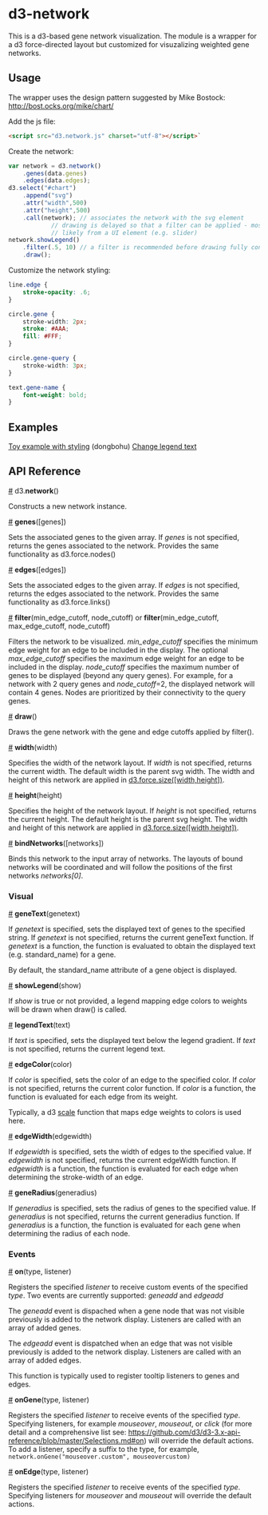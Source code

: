 # d3-network

This is a d3-based gene network visualization. The module is a wrapper for a d3 force-directed layout but customized for visuzalizing weighted gene networks.

## Usage

The wrapper uses the design pattern suggested by Mike Bostock: http://bost.ocks.org/mike/chart/

Add the js file:


```html
<script src="d3.network.js" charset="utf-8"></script>`
```

Create the network:

```js
var network = d3.network()
	.genes(data.genes)
	.edges(data.edges);
d3.select("#chart")
	.append("svg")
	.attr("width",500)
	.attr("height",500)
	.call(network); // associates the network with the svg element
			// drawing is delayed so that a filter can be applied - most
			// likely from a UI element (e.g. slider)
network.showLegend()
	.filter(.5, 10)	// a filter is recommended before drawing fully connected networks
	.draw();
```

Customize the network styling:

```css
line.edge {
    stroke-opacity: .6;
}

circle.gene {
    stroke-width: 2px;
    stroke: #AAA;
    fill: #FFF;
}

circle.gene-query {
    stroke-width: 3px;
}

text.gene-name {
    font-weight: bold;
}
```
## Examples

[Toy example with styling](https://bl.ocks.org/aaronkw/5ab0840151369a7217f6f8400f5ca91b) (dongbohu)
[Change legend text](https://bl.ocks.org/aaronkw/d93b1fc0cf8435c8851ad426fec4ec0b)

## API Reference

<a name="network" href="#network">#</a> d3.<b>network</b>()

Constructs a new network instance.

<a name="genes" href="#genes">#</a> <b>genes</b>([genes])

Sets the associated genes to the given array. If <em>genes</em> is not specified, returns the genes associated to the network. Provides the same functionality as d3.force.nodes()

<a name="edges" href="#edges">#</a> <b>edges</b>([edges])

Sets the associated edges to the given array. If <em>edges</em> is not specified, returns the edges associated to the network. Provides the same functionality as d3.force.links()

<a name="filter" href="#filter">#</a> <b>filter</b>(min_edge_cutoff, node_cutoff) 
or <b>filter</b>(min_edge_cutoff, max_edge_cutoff, node_cutoff) 

Filters the network to be visualized. <em>min_edge_cutoff</em> specifies the minimum edge weight for an edge to be included in the display. The optional <em>max_edge_cutoff</em> specifies the maximum edge weight for an edge to be included in the display. <em>node_cutoff</em> specifies the maximum number of genes to be displayed (beyond any query genes). For example, for a network with 2 query genes and <em>node_cutoff</em>=2, the displayed network will contain 4 genes. Nodes are prioritized by their connectivity to the query genes.

<a name="draw" href="#draw">#</a> <b>draw</b>()

Draws the gene network with the gene and edge cutoffs applied by filter().

<a name="width" href="#width">#</a> <b>width</b>(width)

Specifies the width of the network layout. If <em>width</em> is not specified, returns the current width. The default width is the parent svg width. The width and height of this network are applied in [d3.force.size([width,height])](https://github.com/mbostock/d3/wiki/Force-Layout#size).

<a name="height" href="#height">#</a> <b>height</b>(height)

Specifies the height of the network layout. If <em>height</em> is not specified, returns the current height. The default height is the parent svg height. The width and height of this network are applied in [d3.force.size([width,height])](https://github.com/mbostock/d3/wiki/Force-Layout#size).

<a name="bind" href="#bind">#</a> <b>bindNetworks</b>([networks])

Binds this network to the input array of networks. The layouts of bound networks will be coordinated and will follow the positions of the first networks <em>networks[0]</em>.


### Visual 
<a name="genetext" href="#genetext">#</a> <b>geneText</b>(genetext)

If <em>genetext</em> is specified, sets the displayed text of genes to the specified string. If <em>genetext</em> is not specified, returns the current geneText function. If <em>genetext</em> is a function, the function is evaluated to obtain the displayed text (e.g. standard_name) for a gene.

By default, the standard_name attribute of a gene object is displayed.

<a name="showlegend" href="#showlegend">#</a> <b>showLegend</b>(show)

If <em>show</em> is true or not provided, a legend mapping edge colors to weights will be drawn when draw() is called.

<a name="legendText" href="#legendText">#</a> <b>legendText</b>(text)

If <em>text</em> is specified, sets the displayed text below the legend gradient. If <em>text</em> is not specified, returns the current legend text.

<a name="edgecolor" href="#edgecolor">#</a> <b>edgeColor</b>(color)

If <em>color</em> is specified, sets the color of an edge to the specified color. If <em>color</em> is not specified, returns the current color function. If <em>color</em> is a function, the function is evaluated for each edge from its weight.

Typically, a d3 [scale](https://github.com/mbostock/d3/wiki/Quantitative-Scales#linear_domain) function that maps edge weights to colors is used here.

<a name="edgeWidth" href="#edgewidth">#</a> <b>edgeWidth</b>(edgewidth)

If <em>edgewidth</em> is specified, sets the width of edges to the specified value. If <em>edgewidth</em> is not specified, returns the current edgeWidth function. If <em>edgewidth</em> is a function, the function is evaluated for each edge when determining the stroke-width of an edge.

<a name="generadius" href="#generadius">#</a> <b>geneRadius</b>(generadius)

If <em>generadius</em> is specified, sets the radius of genes to the specified value. If <em>generadius</em> is not specified, returns the current generadius function. If <em>generadius</em> is a function, the function is evaluated for each gene when determining the radius of each node.

### Events

<a name="on" href="#on">#</a> <b>on</b>(type, listener)

Registers the specified <em>listener</em> to receive custom events of the specified <em>type</em>. Two events are currently supported: <em>geneadd</em> and <em>edgeadd</em>

The <em>geneadd</em> event is dispached when a gene node that was not visible previously is added to the network display. Listeners are called with an array of added genes.

The <em>edgeadd</em> event is dispatched when an edge that was not visible previously is added to the network display. Listeners are called with an array of added edges.

This function is typically used to register tooltip listeners to genes and edges.

<a name="ongene" href="#ongene">#</a> <b>onGene</b>(type, listener)

Registers the specified <em>listener</em> to receive events of the specified <em>type</em>. Specifying listeners, for example <em>mouseover</em>, <em>mouseout</em>, or <em>click</em> (for more detail and a comprehensive list see: https://github.com/d3/d3-3.x-api-reference/blob/master/Selections.md#on) will override the default actions. To add a listener, specify a suffix to the type, for example, `network.onGene("mouseover.custom", mouseovercustom)`

<a name="onedge" href="#onedge">#</a> <b>onEdge</b>(type, listener)

Registers the specified <em>listener</em> to receive events of the specified <em>type</em>. Specifying listeners for <em>mouseover</em> and <em>mouseout</em> will override the default actions.


